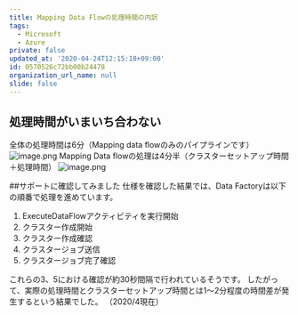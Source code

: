 ```yaml
---
title: Mapping Data Flowの処理時間の内訳
tags:
  - Microsoft
  - Azure
private: false
updated_at: '2020-04-24T12:15:18+09:00'
id: 0570526c72bb00b24478
organization_url_name: null
slide: false
---
```

## 処理時間がいまいち合わない
全体の処理時間は6分（Mapping data flowのみのパイプラインです）
![image.png](https://qiita-image-store.s3.ap-northeast-1.amazonaws.com/0/281819/469aa274-dc03-e2bf-1961-4c8fa6b9ec62.png)
Mapping Data flowの処理は4分半（クラスターセットアップ時間＋処理時間）
![image.png](https://qiita-image-store.s3.ap-northeast-1.amazonaws.com/0/281819/02e79e8c-cf86-8596-6464-6bde862a3a5a.png)

##サポートに確認してみました
仕様を確認した結果では、Data Factoryは以下の順番で処理を進めています。

 1. ExecuteDataFlowアクティビティを実行開始
 2. クラスター作成開始
 3. クラスター作成確認
 4. クラスタージョブ送信
 5. クラスタージョブ完了確認

これらの3、5における確認が約30秒間隔で行われているそうです。
したがって、実際の処理時間とクラスターセットアップ時間とは1～2分程度の時間差が発生するという結果でした。
（2020/4現在）

